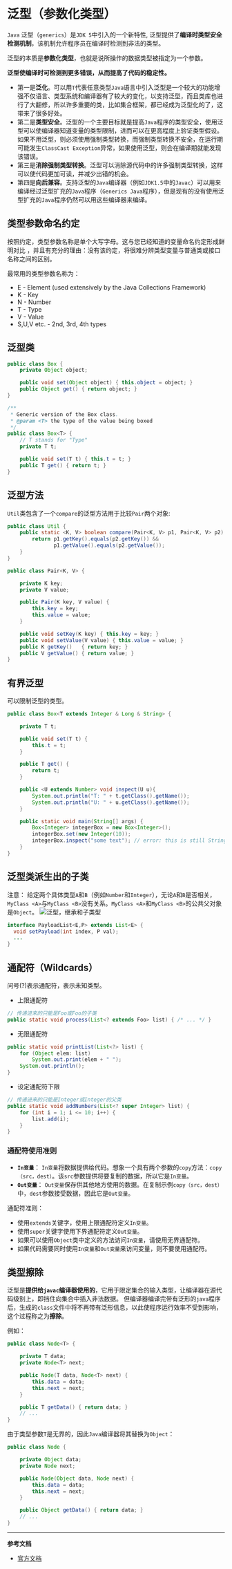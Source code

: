 # 泛型（参数化类型） 

`Java` 泛型（`generics`）是`JDK 5`中引入的一个新特性, 泛型提供了**编译时类型安全检测机制**，该机制允许程序员在编译时检测到非法的类型。

泛型的本质是**参数化类型**，也就是说所操作的数据类型被指定为一个参数。

**泛型使编译时可检测到更多错误，从而提高了代码的稳定性。**
- 第一是**泛化**。可以用`T`代表任意类型`Java`语言中引入泛型是一个较大的功能增强不仅语言、类型系统和编译器有了较大的变化，以支持泛型，而且类库也进行了大翻修，所以许多重要的类，比如集合框架，都已经成为泛型化的了，这带来了很多好处。
- 第二是**类型安全**。泛型的一个主要目标就是提高`Java`程序的类型安全，使用泛型可以使编译器知道变量的类型限制，进而可以在更高程度上验证类型假设。如果不用泛型，则必须使用强制类型转换，而强制类型转换不安全，在运行期可能发生`ClassCast Exception`异常，如果使用泛型，则会在编译期就能发现该错误。
- 第三是**消除强制类型转换**。泛型可以消除源代码中的许多强制类型转换，这样可以使代码更加可读，并减少出错的机会。
- 第四是**向后兼容**。支持泛型的`Java`编译器（例如`JDK1.5`中的`Javac`）可以用来编译经过泛型扩充的`Java`程序（`Generics Java`程序），但是现有的没有使用泛型扩充的`Java`程序仍然可以用这些编译器来编译。

## 类型参数命名约定

按照约定，类型参数名称是单个大写字母。这与您已经知道的变量命名约定形成鲜明对比 ，并且有充分的理由：没有该约定，将很难分辨类型变量与普通类或接口名称之间的区别。

最常用的类型参数名称为：
- E - Element (used extensively by the Java Collections Framework)
- K - Key
- N - Number
- T - Type
- V - Value
- S,U,V etc. - 2nd, 3rd, 4th types

## 泛型类

```java
public class Box {
    private Object object;

    public void set(Object object) { this.object = object; }
    public Object get() { return object; }
}
```

```java
/**
 * Generic version of the Box class.
 * @param <T> the type of the value being boxed
 */
public class Box<T> {
    // T stands for "Type"
    private T t;

    public void set(T t) { this.t = t; }
    public T get() { return t; }
}
```

## 泛型方法

`Util`类包含了一个`compare`的泛型方法用于比较`Pair`两个对象:
```java
public class Util {
    public static <K, V> boolean compare(Pair<K, V> p1, Pair<K, V> p2) {
        return p1.getKey().equals(p2.getKey()) &&
               p1.getValue().equals(p2.getValue());
    }
}

public class Pair<K, V> {

    private K key;
    private V value;

    public Pair(K key, V value) {
        this.key = key;
        this.value = value;
    }

    public void setKey(K key) { this.key = key; }
    public void setValue(V value) { this.value = value; }
    public K getKey()   { return key; }
    public V getValue() { return value; }
}
```

## 有界泛型

可以限制泛型的类型。

```java
public class Box<T extends Integer & Long & String> {

    private T t;          

    public void set(T t) {
        this.t = t;
    }

    public T get() {
        return t;
    }

    public <U extends Number> void inspect(U u){
        System.out.println("T: " + t.getClass().getName());
        System.out.println("U: " + u.getClass().getName());
    }

    public static void main(String[] args) {
        Box<Integer> integerBox = new Box<Integer>();
        integerBox.set(new Integer(10));
        integerBox.inspect("some text"); // error: this is still String!
    }
}
```

## 泛型类派生出的子类

注意： 给定两个具体类型`A`和`B`（例如`Number`和`Integer`），无论`A`和`B`是否相关，`MyClass <A>`与`MyClass <B>`没有关系。`MyClass <A>`和`MyClass <B>`的公共父对象是`Object`。
![泛型，继承和子类型](/img/java/generics-subtypeRelationship.gif)

```java
interface PayloadList<E,P> extends List<E> {
  void setPayload(int index, P val);
  ...
}
```

## 通配符（Wildcards）

问号(?)表示通配符，表示未知类型。

- 上限通配符
```java
// 传递进来的只能是Foo或Foo的子类
public static void process(List<? extends Foo> list) { /* ... */ }
```

- 无限通配符
```java
public static void printList(List<?> list) {
    for (Object elem: list)
        System.out.print(elem + " ");
    System.out.println();
}
```

- 设定通配符下限
```java
// 传递进来的只能是Integer或Integer的父类
public static void addNumbers(List<? super Integer> list) {
    for (int i = 1; i <= 10; i++) {
        list.add(i);
    }
}
```

### 通配符使用准则

- **`In变量`**： `In变量`将数据提供给代码。想象一个具有两个参数的`copy`方法：`copy（src，dest）`。该`src`参数提供将要复制的数据，所以它是`In变量`。
- **`Out变量`**： `Out变量`保存供其他地方使用的数据。在复制示例`copy（src，dest）`中，`dest`参数接受数据，因此它是`Out变量`。

通配符准则： 
- 使用`extends`关键字，使用上限通配符定义`In变量`。
- 使用`super`关键字使用下界通配符定义`Out变量`。
- 如果可以使用`Object`类中定义的方法访问`In变量`，请使用无界通配符。
- 如果代码需要同时使用`In变量`和`Out变量`来访问变量，则不要使用通配符。

## 类型擦除

泛型是**提供给`javac`编译器使用的**，它用于限定集合的输入类型，让编译器在源代码级别上，即挡住向集合中插入非法数据。
但编译器编译完带有泛形的`java`程序后，生成的`class`文件中将不再带有泛形信息，以此使程序运行效率不受到影响，这个过程称之为**擦除**。

例如：
```java
public class Node<T> {

    private T data;
    private Node<T> next;

    public Node(T data, Node<T> next) {
        this.data = data;
        this.next = next;
    }

    public T getData() { return data; }
    // ...
}
```
由于类型参数`T`是无界的，因此`Java`编译器将其替换为`Object`：
```java
public class Node {

    private Object data;
    private Node next;

    public Node(Object data, Node next) {
        this.data = data;
        this.next = next;
    }

    public Object getData() { return data; }
    // ...
}
```

---
**参考文档**

- [官方文档](https://docs.oracle.com/javase/tutorial/java/generics/index.html)